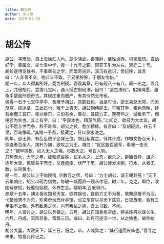 ```yaml
---
title: 胡公传
author: 李子琪
date: 2025-04-29
---
```

# 胡公传   
胡公，字彦辰，自上海徐汇人也。胡少骁武，善骑射，至性贞悫，机鉴敏悟。自幼好学，善属文，举七宝中学，授一十九号之职。邵亚王引为左右，累迁二十号。   
胡长遂博览群书，不事章句之学，而爱奇尚异，深沉有远识，尝记序，其言曰：“人非善不交，物非义不取，于兄弟肸肸，于朋友怡怡。”    
期一年，众人得其所好，竞为制砚。吾观其室，已有砚八十有八，间一出之，置几上，兀傲相对。尝游儿宝间，遇人授古制砚法，因曰：“造古法砚”。躬操绳墨，虽龟手黧面形貌奇古。其砚庄重而威严，有其价然无市也。   
偶得一石于七宝中学中，吾赠予胡公，其歙石也，当是时也，邵王喜怒无常，而天渐寒，砚冰坚，工此石也，难于上青天。胡公朝侍邵王，午精其学，夜色渐晚，终有余而工其石。夜以继日，三旬有余，善矣。其砚方正，莲荷伸之，游鱼若干，栩栩若为生也。其上有字，曰：“平民本色，精英气质。”上闻之，欲召为大太监，胡公不愿与世而争，辞不赴命。胡公之技，愈加精练。有言曰：“及胡砚成，祥云千里，百鸟争鸣。”其赠一予吾，椟藏之，日以泉水洗之。   
明年，邵王薨，有乱臣贼子企谋王位，胡公私谋之。待其计成，作檄文告召天下。珠连者百余人，揭杆为旗，欲攻之为王。胡曰：“区区数百敌军，看我一击灭之！”被甲携枚，如入无人之境，尽数灭之，号百人斩。    
其势渐大，大旱之年，放粮遗百姓，民多从之。上恐，欲杀之，群臣皆异，沮之。连年大旱，民皆易子而食，又逢瘟疫、伏尸千里，胡公使发米粥，符水。从者无数，头带黄巾。   
期一年，胡公以上不恤民情, 卒数万之师，号曰：“方士胡公，请王朝赴死！”天下云集响应，胡公以砚为信物，每破一城而置一砚从作记。时二年，克之，即位，改国号彦斌，轻徭役赋税，休养生息。越明年,百废俱兴。    
彦斌十五年，胡太祖改国号天宝，欲其娱也，食前方丈不为奢，歌舞靡曼不为淫，弋猎驰骋不为荒，珍禽奇玩充斥亭馆，设立东宫以寻天下窈窕，日夜旌歌，竟有三年拒不上朝。外有敌患之忧，内有叛乱之祸，吾上书数，不闻。    
明年，人皆讨之，胡公以兵镇之。五月，胡公自知身愈空虚，躬亲炼丹以谋长生。六月，丹成，天阵异象，雪飘三日。或曰，此丹可逆活一世，从之始也。故称始丹。    
胡公大喜，大赦天下，延三日，服之，卒。人或异之：“其行道而长仙也。”吾寻之未果，特意此传记之。    
